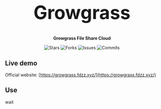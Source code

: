<h1 align="center" style="font-size: 60px">Growgrass</h1>

<p align="center"><strong>Growgrass File Share Cloud</strong></p>

<p align="center">
  <img alt="Stars" src="https://badgen.net/github/stars/napthedev/discloud">
  <img alt="Forks" src="https://badgen.net/github/forks/napthedev/discloud">
  <img alt="Issues" src="https://badgen.net/github/issues/napthedev/discloud">
  <img alt="Commits" src="https://badgen.net/github/commits/napthedev/discloud">
</p>

## Live demo

Official website: [https://growgrass.fdzz.xyz/](https://growgrass.fdzz.xyz/)

## Use

wait
